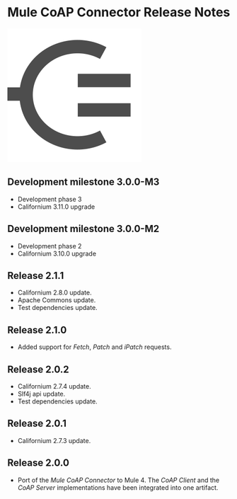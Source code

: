 # Mule CoAP Connector Release Notes
![Mule-Coap logo](icon/icon.svg)

## Development milestone 3.0.0-M3

* Development phase 3
* Californium 3.11.0 upgrade 

## Development milestone 3.0.0-M2

* Development phase 2
* Californium 3.10.0 upgrade 

## Release 2.1.1

* Californium 2.8.0 update.
* Apache Commons update.
* Test dependencies update.

## Release 2.1.0

* Added support for _Fetch_, _Patch_ and _iPatch_ requests.

## Release 2.0.2

* Californium 2.7.4 update.
* Slf4j api update.
* Test dependencies update.

## Release 2.0.1

* Californium 2.7.3 update.

## Release 2.0.0

* Port of the _Mule CoAP Connector_ to Mule 4.
The _CoAP Client_ and the _CoAP Server_ implementations have been integrated into one artifact.